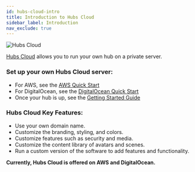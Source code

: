 ```yaml
---
id: hubs-cloud-intro
title: Introduction to Hubs Cloud
sidebar_label: Introduction
nav_exclude: true
---
```


![Hubs Cloud](img/hubs-cloud-logo.jpeg)

[Hubs Cloud](https://hubs.mozilla.com/cloud) allows you to run your own hub on a private server.

### Set up your own Hubs Cloud server:
  - For AWS, see the [AWS Quick Start](./hubs-cloud-aws-quick-start.md)
  - For DigitalOcean, see the [DigitalOcean Quick Start](./hubs-cloud-do-quick-start.md)
  - Once your hub is up, see the [Getting Started Guide](./hubs-cloud-getting-started.md)

### Hubs Cloud Key Features:

- Use your own domain name.
- Customize the branding, styling, and colors.
- Customize features such as security and media.
- Customize the content library of avatars and scenes.
- Run a custom version of the software to add features and functionality.

**Currently, Hubs Cloud is offered on AWS and DigitalOcean.**
